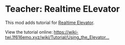 # Teacher: Realtime ELevator

This mod adds tutorial for [Realtime Elevator](https://content.minetest.net/packages/shacknetisp/elevator/).

View the tutorial online: <https://wiki-twi.1f616emo.xyz/wiki/Tutorial/Using_the_Elevator...>
